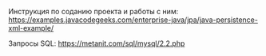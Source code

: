 Инструкция по соданию проекта и работы с ним: 
https://examples.javacodegeeks.com/enterprise-java/jpa/java-persistence-xml-example/

Запросы SQL: 
https://metanit.com/sql/mysql/2.2.php
